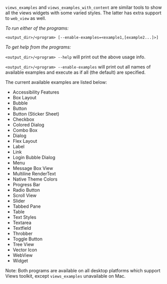 `views_examples` and `views_examples_with_content` are similar tools to show
all the views widgets with some varied styles. The latter has extra support to
`web_view` as well.

*To run either of the programs:*

`<output_dir>/<program> [--enable-examples=<example1,[example2...]>]`

*To get help from the programs:*

`<output_dir>/<program> --help` will print out the above usage info.

`<output_dir>/<program> --enable-examples` will print out all names of available
examples and execute as if all (the default) are specified.

The current available examples are listed below:

- Accessibility Features
- Box Layout
- Bubble
- Button
- Button (Sticker Sheet)
- Checkbox
- Colored Dialog
- Combo Box
- Dialog
- Flex Layout
- Label
- Link
- Login Bubble Dialog
- Menu
- Message Box View
- Multiline RenderText
- Native Theme Colors
- Progress Bar
- Radio Button
- Scroll View
- Slider
- Tabbed Pane
- Table
- Text Styles
- Textarea
- Textfield
- Throbber
- Toggle Button
- Tree View
- Vector Icon
- WebView
- Widget

Note: Both programs are available on all desktop platforms which support Views
toolkit, except `views_examples` unavailable on Mac.

